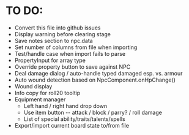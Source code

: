 # TO DO:
- Convert this file into github issues
- Display warning before clearing stage
- Save notes section to npc.data
- Set number of columns from file when importing
- Test/handle case when import fails to parse
- PropertyInput for array type
- Override property button to save against NPC
- Deal damage dialog / auto-handle typed damaged esp. vs. armour
- Auto wound detection based on NpcComponent.onHpChange()
- Wound display
- Info copy for roll20 tooltip
- Equipment manager
    - Left hand / right hand drop down
    - Use item button -- attack / block / parry? / roll damage
    - List of special ability/traits/talents/spells
- Export/import current board state to/from file

